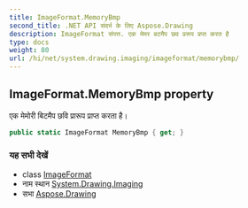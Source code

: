 ```yaml
---
title: ImageFormat.MemoryBmp
second_title: .NET API संदर्भ के लिए Aspose.Drawing
description: ImageFormat संपत्त. एक मेमर बटमैप छव प्ररूप प्रप्त करत है
type: docs
weight: 80
url: /hi/net/system.drawing.imaging/imageformat/memorybmp/
---
```

## ImageFormat.MemoryBmp property

एक मेमोरी बिटमैप छवि प्रारूप प्राप्त करता है।

```csharp
public static ImageFormat MemoryBmp { get; }
```

### यह सभी देखें

* class [ImageFormat](../)
* नाम स्थान [System.Drawing.Imaging](../../imageformat/)
* सभा [Aspose.Drawing](../../../)


